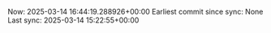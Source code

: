Now: 2025-03-14 16:44:19.288926+00:00 Earliest commit since sync: None Last sync: 2025-03-14 15:22:55+00:00
